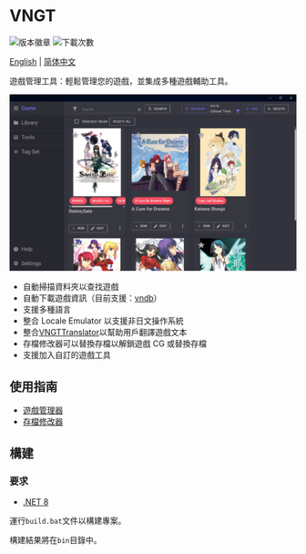 # VNGT

![版本徽章](https://img.shields.io/github/v/release/charles7668/VNGT)
![下載次數](https://img.shields.io/github/downloads/charles7668/VNGT/total)

[English](../README.md) | [简体中文](./README.zh-cn.md)

遊戲管理工具：輕鬆管理您的遊戲，並集成多種遊戲輔助工具。

![主界面](./img/main.png)

- 自動掃描資料夾以查找遊戲
- 自動下載遊戲資訊（目前支援：[vndb](https://vndb.org/)）
- 支援多種語言
- 整合 Locale Emulator 以支援非日文操作系統
- 整合[VNGTTranslator](https://github.com/charles7668/VNGTTranslator)以幫助用戶翻譯遊戲文本
- 存檔修改器可以替換存檔以解鎖遊戲 CG 或替換存檔
- 支援加入自訂的遊戲工具

## 使用指南

- [遊戲管理器](./Docs/GameManager.md)
- [存檔修改器](./Docs/SavePatcher.md)

## 構建

### 要求

- [.NET 8](https://dotnet.microsoft.com/en-us/download)

運行`build.bat`文件以構建專案。

構建結果將在`bin`目錄中。
